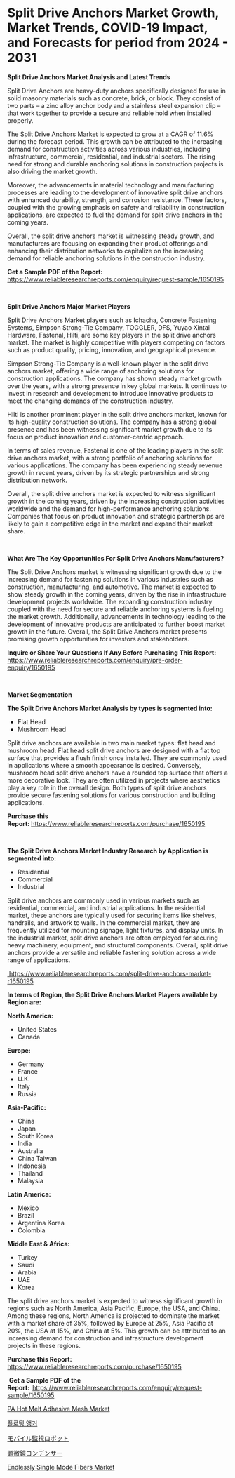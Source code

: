 <p><h1>Split Drive Anchors Market Growth, Market Trends, COVID-19 Impact, and Forecasts for period from 2024 - 2031</h1></p><p><strong>Split Drive Anchors Market Analysis and Latest Trends</strong></p>
<p><p>Split Drive Anchors are heavy-duty anchors specifically designed for use in solid masonry materials such as concrete, brick, or block. They consist of two parts – a zinc alloy anchor body and a stainless steel expansion clip – that work together to provide a secure and reliable hold when installed properly.</p><p>The Split Drive Anchors Market is expected to grow at a CAGR of 11.6% during the forecast period. This growth can be attributed to the increasing demand for construction activities across various industries, including infrastructure, commercial, residential, and industrial sectors. The rising need for strong and durable anchoring solutions in construction projects is also driving the market growth.</p><p>Moreover, the advancements in material technology and manufacturing processes are leading to the development of innovative split drive anchors with enhanced durability, strength, and corrosion resistance. These factors, coupled with the growing emphasis on safety and reliability in construction applications, are expected to fuel the demand for split drive anchors in the coming years.</p><p>Overall, the split drive anchors market is witnessing steady growth, and manufacturers are focusing on expanding their product offerings and enhancing their distribution networks to capitalize on the increasing demand for reliable anchoring solutions in the construction industry.</p></p>
<p><strong>Get a Sample PDF of the Report:&nbsp;</strong> <a href="https://www.reliableresearchreports.com/enquiry/request-sample/1650195">https://www.reliableresearchreports.com/enquiry/request-sample/1650195</a></p>
<p>&nbsp;</p>
<p><strong>Split Drive Anchors Major Market Players</strong></p>
<p><p>Split Drive Anchors Market players such as Ichacha, Concrete Fastening Systems, Simpson Strong-Tie Company, TOGGLER, DFS, Yuyao Xintai Hardware, Fastenal, Hilti, are some key players in the split drive anchors market. The market is highly competitive with players competing on factors such as product quality, pricing, innovation, and geographical presence.</p><p>Simpson Strong-Tie Company is a well-known player in the split drive anchors market, offering a wide range of anchoring solutions for construction applications. The company has shown steady market growth over the years, with a strong presence in key global markets. It continues to invest in research and development to introduce innovative products to meet the changing demands of the construction industry.</p><p>Hilti is another prominent player in the split drive anchors market, known for its high-quality construction solutions. The company has a strong global presence and has been witnessing significant market growth due to its focus on product innovation and customer-centric approach.</p><p>In terms of sales revenue, Fastenal is one of the leading players in the split drive anchors market, with a strong portfolio of anchoring solutions for various applications. The company has been experiencing steady revenue growth in recent years, driven by its strategic partnerships and strong distribution network.</p><p>Overall, the split drive anchors market is expected to witness significant growth in the coming years, driven by the increasing construction activities worldwide and the demand for high-performance anchoring solutions. Companies that focus on product innovation and strategic partnerships are likely to gain a competitive edge in the market and expand their market share.</p></p>
<p>&nbsp;</p>
<p><strong>What Are The Key Opportunities For Split Drive Anchors Manufacturers?</strong></p>
<p><p>The Split Drive Anchors market is witnessing significant growth due to the increasing demand for fastening solutions in various industries such as construction, manufacturing, and automotive. The market is expected to show steady growth in the coming years, driven by the rise in infrastructure development projects worldwide. The expanding construction industry coupled with the need for secure and reliable anchoring systems is fueling the market growth. Additionally, advancements in technology leading to the development of innovative products are anticipated to further boost market growth in the future. Overall, the Split Drive Anchors market presents promising growth opportunities for investors and stakeholders.</p></p>
<p><strong>Inquire or Share Your Questions If Any Before Purchasing This Report:</strong> <a href="https://www.reliableresearchreports.com/enquiry/pre-order-enquiry/1650195">https://www.reliableresearchreports.com/enquiry/pre-order-enquiry/1650195</a></p>
<p>&nbsp;</p>
<p><strong>Market Segmentation</strong></p>
<p><strong>The Split Drive Anchors Market Analysis by types is segmented into:</strong></p>
<p><ul><li>Flat Head</li><li>Mushroom Head</li></ul></p>
<p><p>Split drive anchors are available in two main market types: flat head and mushroom head. Flat head split drive anchors are designed with a flat top surface that provides a flush finish once installed. They are commonly used in applications where a smooth appearance is desired. Conversely, mushroom head split drive anchors have a rounded top surface that offers a more decorative look. They are often utilized in projects where aesthetics play a key role in the overall design. Both types of split drive anchors provide secure fastening solutions for various construction and building applications.</p></p>
<p><strong>Purchase this Report:&nbsp;</strong><a href="https://www.reliableresearchreports.com/purchase/1650195">https://www.reliableresearchreports.com/purchase/1650195</a></p>
<p>&nbsp;</p>
<p><strong>The Split Drive Anchors Market Industry Research by Application is segmented into:</strong></p>
<p><ul><li>Residential</li><li>Commercial</li><li>Industrial</li></ul></p>
<p><p>Split drive anchors are commonly used in various markets such as residential, commercial, and industrial applications. In the residential market, these anchors are typically used for securing items like shelves, handrails, and artwork to walls. In the commercial market, they are frequently utilized for mounting signage, light fixtures, and display units. In the industrial market, split drive anchors are often employed for securing heavy machinery, equipment, and structural components. Overall, split drive anchors provide a versatile and reliable fastening solution across a wide range of applications.</p></p>
<p><a href="https://www.reliableresearchreports.com/split-drive-anchors-market-r1650195">&nbsp;https://www.reliableresearchreports.com/split-drive-anchors-market-r1650195</a></p>
<p><strong>In terms of Region, the Split Drive Anchors Market Players available by Region are:</strong></p>
<p>
    <p> <strong> North America: </strong>
        <ul>
            <li>United States</li>
            <li>Canada</li>
        </ul>
        </p> 
    <p> <strong> Europe: </strong>
        <ul>
            <li>Germany</li>
            <li>France</li>
            <li>U.K.</li>
            <li>Italy</li>
            <li>Russia</li>
        </ul>
        </p> 
    <p> <strong> Asia-Pacific: </strong>
        <ul>
            <li>China</li>
            <li>Japan</li>
            <li>South Korea</li>
            <li>India</li>
            <li>Australia</li>
            <li>China Taiwan</li>
            <li>Indonesia</li>
            <li>Thailand</li>
            <li>Malaysia</li>
        </ul>
        </p> 
    <p> <strong> Latin America: </strong>
        <ul>
            <li>Mexico</li>
            <li>Brazil</li>
            <li>Argentina Korea</li>
            <li>Colombia</li>
        </ul>
        </p> 
    <p> <strong> Middle East & Africa: </strong>
        <ul>
            <li>Turkey</li>
            <li>Saudi</li>
            <li>Arabia</li>
            <li>UAE</li>
            <li>Korea</li>
        </ul>
    </p>
    </p>
<p><p>The split drive anchors market is expected to witness significant growth in regions such as North America, Asia Pacific, Europe, the USA, and China. Among these regions, North America is projected to dominate the market with a market share of 35%, followed by Europe at 25%, Asia Pacific at 20%, the USA at 15%, and China at 5%. This growth can be attributed to an increasing demand for construction and infrastructure development projects in these regions.</p></p>
<p><strong>Purchase this Report: </strong><a href="https://www.reliableresearchreports.com/purchase/1650195">https://www.reliableresearchreports.com/purchase/1650195</a></p>
<p>&nbsp;<strong>Get a Sample PDF of the Report:&nbsp;&nbsp;</strong><a href="https://www.reliableresearchreports.com/enquiry/request-sample/1650195">https://www.reliableresearchreports.com/enquiry/request-sample/1650195</a></p>
<p><strong></strong></p>
<p><p><a href="https://www.linkedin.com/pulse/pa-hot-melt-adhesive-mesh-market-insights-players-forecast-gvfke?trackingId=Qsg6bk%2BkNj2py210YTmFQQ%3D%3D">PA Hot Melt Adhesive Mesh Market</a></p><p><a href="https://medium.com/@darrickdibbert2022/%EB%B6%80%EC%9C%A0%EC%8B%9D-%EC%A0%95%EB%B0%95-%EC%8B%9C%EC%9E%A5-%EC%A2%85%EB%A5%98-%EC%9D%91%EC%9A%A9-%EB%B0%8F-%EC%A7%80%EB%A6%AC%EC%97%90-%EB%8C%80%ED%95%9C-%ED%8F%AC%EA%B4%84%EC%A0%81%EC%9D%B8-%ED%8F%89%EA%B0%80-e69ff7758d37">플로팅 앵커</a></p><p><a href="https://medium.com/@gregost89076vddcv/%E3%83%A2%E3%83%90%E3%82%A4%E3%83%AB%E7%9B%A3%E8%A6%96%E3%83%AD%E3%83%9C%E3%83%83%E3%83%88%E5%B8%82%E5%A0%B4%E3%81%AE%E8%A6%8F%E6%A8%A1%E3%81%A8%E5%B8%82%E5%A0%B4%E5%8B%95%E5%90%91-%E5%AE%8C%E5%85%A8%E3%81%AA%E6%A5%AD%E7%95%8C%E6%A6%82%E8%A6%81-2024%E5%B9%B4%E3%81%8B%E3%82%892031%E5%B9%B4%E3%81%BE%E3%81%A7-a230e2ab8ee7">モバイル監視ロボット</a></p><p><a href="https://medium.com/@ferneconroy11/%E9%A1%95%E5%BE%AE%E9%8F%A1%E3%82%B3%E3%83%B3%E3%83%87%E3%83%B3%E3%82%B5%E3%83%BC%E5%B8%82%E5%A0%B4-%E7%AB%B6%E4%BA%89%E5%88%86%E6%9E%90-%E5%B8%82%E5%A0%B4%E5%8B%95%E5%90%91-2031%E5%B9%B4%E3%81%BE%E3%81%A7%E3%81%AE%E4%BA%88%E6%B8%AC-881437a7f587">顕微鏡コンデンサー</a></p><p><a href="https://www.linkedin.com/pulse/endlessly-single-mode-fibers-market-provides-detailed-segmentation-9qyze?trackingId=QK4lIRjYkEHBDwXah6sCCw%3D%3D">Endlessly Single Mode Fibers Market</a></p></p>